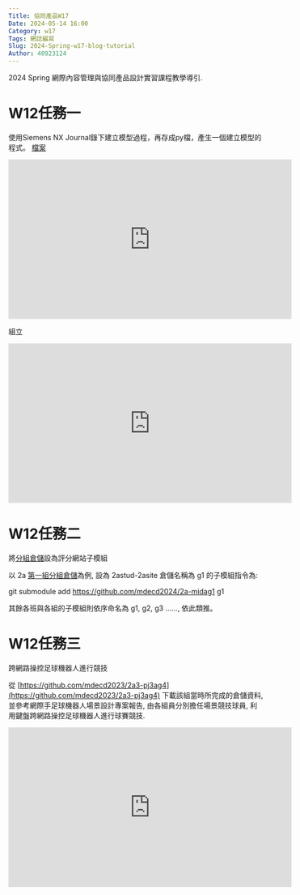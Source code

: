 ```yaml
---
Title: 協同產品W17
Date: 2024-05-14 16:00
Category: w17
Tags: 網誌編寫
Slug: 2024-Spring-w17-blog-tutorial
Author: 40923124
---
```


2024 Spring 網際內容管理與協同產品設計實習課程教學導引.

<!-- PELICAN_END_SUMMARY -->

# W12任務一
使用Siemens NX Journal錄下建立模型過程，再存成py檔，產生一個建立模型的程式。
[檔案](https://drive.google.com/drive/u/2/folders/1d-jMN58pHUYfvxzPmUt5v8UexeiLhMbo)

<iframe width="560" height="315" src="https://www.youtube.com/embed/3SYCJRHuqb8?si=Vfc09G1k1g_qC-xD" title="YouTube video player" frameborder="0" allow="accelerometer; autoplay; clipboard-write; encrypted-media; gyroscope; picture-in-picture; web-share" referrerpolicy="strict-origin-when-cross-origin" allowfullscreen></iframe>

組立


<iframe width="560" height="315" src="https://www.youtube.com/embed/XjO7jt9Nd94?si=vP9Y0_wL9n4RHIHs" title="YouTube video player" frameborder="0" allow="accelerometer; autoplay; clipboard-write; encrypted-media; gyroscope; picture-in-picture; web-share" referrerpolicy="strict-origin-when-cross-origin" allowfullscreen></iframe>

# W12任務二
將[分組倉儲](https://github.com/mdecd2024/2astud-2asite)設為評分網站子模組

以 2a [第一組分組倉儲](https://github.com/mdecd2024/2a-midag1)為例, 設為 2astud-2asite 倉儲名稱為 g1 的子模組指令為:

git submodule add https://github.com/mdecd2024/2a-midag1 g1

其餘各班與各組的子模組則依序命名為 g1, g2, g3 ......, 依此類推。


# W12任務三
跨網路操控足球機器人進行競技

從 [https://github.com/mdecd2023/2a3-pj3ag4](https://github.com/mdecd2023/2a3-pj3ag4) 下載該組當時所完成的倉儲資料, 並參考網際手足球機器人場景設計專案報告, 由各組員分別擔任場景競技球員, 利用鍵盤跨網路操控足球機器人進行球賽競技.


<iframe width="560" height="315" src="https://www.youtube.com/embed/upJKgclrWFQ?si=vMkGnKpc47yR63pa" title="YouTube video player" frameborder="0" allow="accelerometer; autoplay; clipboard-write; encrypted-media; gyroscope; picture-in-picture; web-share" referrerpolicy="strict-origin-when-cross-origin" allowfullscreen></iframe>